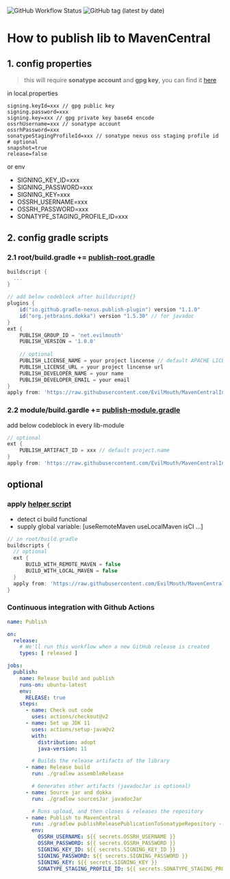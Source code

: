 ![GitHub Workflow Status](https://img.shields.io/github/workflow/status/evilmouth/mavencentralinstruction/Publish%20Snapshot)
![GitHub tag (latest by date)](https://img.shields.io/github/v/tag/evilmouth/mavencentralinstruction?label=latest_tag)

# How to publish lib to MavenCentral

## 1. config properties

> this will require **sonatype account** and **gpg key**, you can find it [here](https://getstream.io/blog/publishing-libraries-to-mavencentral-2021/)

in local.properties

```properties
signing.keyId=xxx // gpg public key
signing.password=xxx
signing.key=xxx // gpg private key base64 encode
ossrhUsername=xxx // sonatype account
ossrhPassword=xxx
sonatypeStagingProfileId=xxx // sonatype nexus oss staging profile id
# optional
snapshot=true
release=false
```

or env

- SIGNING_KEY_ID=xxx
- SIGNING_PASSWORD=xxx
- SIGNING_KEY=xxx
- OSSRH_USERNAME=xxx
- OSSRH_PASSWORD=xxx
- SONATYPE_STAGING_PROFILE_ID=xxx

## 2. config gradle scripts

### 2.1 root/build.gradle += [publish-root.gradle](https://raw.githubusercontent.com/EvilMouth/MavenCentralInstruction/2.1.0/scripts/publish-root.gradle)

```groovy
buildscript {
  ...
}

// add below codeblock after buildscript{}
plugins {
    id("io.github.gradle-nexus.publish-plugin") version "1.1.0"
    id("org.jetbrains.dokka") version "1.5.30" // for javadoc
}
ext {
    PUBLISH_GROUP_ID = 'net.evilmouth'
    PUBLISH_VERSION = '1.0.0'
    
    // optional
    PUBLISH_LICENSE_NAME = your project lincense // default APACHE LICENSE, VERSION 2.0
    PUBLISH_LICENSE_URL = your project lincense url
    PUBLISH_DEVELOPER_NAME = your name
    PUBLISH_DEVELOPER_EMAIL = your email
}
apply from: 'https://raw.githubusercontent.com/EvilMouth/MavenCentralInstruction/2.1.0/scripts/publish-root.gradle'
```

### 2.2 module/build.gardle += [publish-module.gradle](https://raw.githubusercontent.com/EvilMouth/MavenCentralInstruction/2.1.0/scripts/publish-module.gradle)

add below codeblock in every lib-module

```groovy
// optional
ext {
    PUBLISH_ARTIFACT_ID = xxx // default project.name
}
apply from: 'https://raw.githubusercontent.com/EvilMouth/MavenCentralInstruction/2.1.0/scripts/publish-module.gradle'
```

## optional

### apply [helper script](https://raw.githubusercontent.com/EvilMouth/MavenCentralInstruction/2.1.0/scripts/helper.gradle)

- detect ci build functional
- supply global variable: [useRemoteMaven useLocalMaven isCI ...]

```groovy
// in root/build.gradle
buildscripts {
  // optional
  ext {
      BUILD_WITH_REMOTE_MAVEN = false
      BUILD_WITH_LOCAL_MAVEN = false
  }
  apply from: 'https://raw.githubusercontent.com/EvilMouth/MavenCentralInstruction/2.1.0/scripts/helper.gradle'
}
```

### Continuous integration with Github Actions

```yml
name: Publish

on:
  release:
    # We'll run this workflow when a new GitHub release is created
    types: [ released ]

jobs:
  publish:
    name: Release build and publish
    runs-on: ubuntu-latest
    env:
      RELEASE: true
    steps:
      - name: Check out code
        uses: actions/checkout@v2
      - name: Set up JDK 11
        uses: actions/setup-java@v2
        with:
          distribution: adopt
          java-version: 11

        # Builds the release artifacts of the library
      - name: Release build
        run: ./gradlew assembleRelease

        # Generates other artifacts (javadocJar is optional)
      - name: Source jar and dokka
        run: ./gradlew sourcesJar javadocJar

        # Runs upload, and then closes & releases the repository
      - name: Publish to MavenCentral
        run: ./gradlew publishReleasePublicationToSonatypeRepository --max-workers 1 closeAndReleaseSonatypeStagingRepository
        env:
          OSSRH_USERNAME: ${{ secrets.OSSRH_USERNAME }}
          OSSRH_PASSWORD: ${{ secrets.OSSRH_PASSWORD }}
          SIGNING_KEY_ID: ${{ secrets.SIGNING_KEY_ID }}
          SIGNING_PASSWORD: ${{ secrets.SIGNING_PASSWORD }}
          SIGNING_KEY: ${{ secrets.SIGNING_KEY }}
          SONATYPE_STAGING_PROFILE_ID: ${{ secrets.SONATYPE_STAGING_PROFILE_ID }}
```
